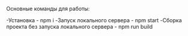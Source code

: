 Основные команды для работы:

-Установка - npm i
-Запуск локального сервера - npm start
-Сборка проекта без запуска локального сервера - npm run build